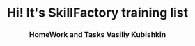 <h1 align="center">Hi! It's SkillFactory training list</a> 
<h3 align="center">HomeWork and Tasks Vasiliy Kubishkin</h3>
